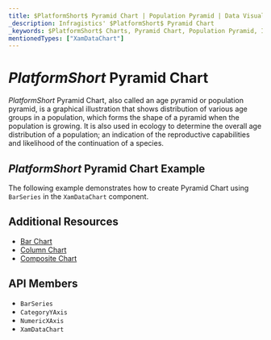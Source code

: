 ```yaml
---
title: $PlatformShort$ Pyramid Chart | Population Pyramid | Data Visualization | Infragistics
_description: Infragistics' $PlatformShort$ Pyramid Chart
_keywords: $PlatformShort$ Charts, Pyramid Chart, Population Pyramid, Infragistics
mentionedTypes: ["XamDataChart"]
---
```

# $PlatformShort$ Pyramid Chart

$PlatformShort$ Pyramid Chart, also called an age pyramid or population pyramid, is a graphical illustration that shows distribution of various age groups in a population, which forms the shape of a pyramid when the population is growing. It is also used in ecology to determine the overall age distribution of a population; an indication of the reproductive capabilities and likelihood of the continuation of a species.

## $PlatformShort$ Pyramid Chart Example

The following example demonstrates how to create Pyramid Chart using `BarSeries` in the `XamDataChart` component.

<code-view style="height: 600px"
           data-demos-base-url="{environment:dvDemosBaseUrl}"
           iframe-src="{environment:dvDemosBaseUrl}/charts/data-chart-pyramid-chart"
           alt="$PlatformShort$ Pyramid Chart Example" >
</code-view>

<div class="divider--half"></div>

## Additional Resources
- [Bar Chart](bar-chart.md)
- [Column Chart](column-chart.md)
- [Composite Chart](composite-chart.md)
<!-- - [Gantt Chart](gantt-chart.md) -->

## API Members
- `BarSeries`
- `CategoryYAxis`
- `NumericXAxis`
- `XamDataChart`
